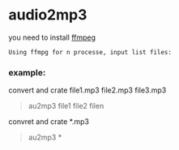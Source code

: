 audio2mp3
========
you need to install [ffmpeg](https://ffmpeg.org/download.html 
"Dowonload ffmpeg" )

	Using ffmpg for n processe, input list files:
### **example:**
convert and crate file1.mp3 file2.mp3 file3.mp3
> au2mp3 file1 file2 filen  

convret and crate *.mp3
> au2mp3 *  
